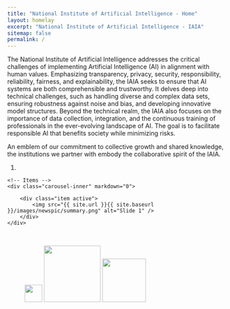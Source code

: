 ```yaml
---
title: "National Institute of Artificial Intelligence - Home"
layout: homelay
excerpt: "National Institute of Artificial Intelligence - IAIA"
sitemap: false
permalink: /
---
```


The National Institute of Artificial Intelligence addresses the critical challenges of implementing Artificial Intelligence (AI) in alignment with human values. Emphasizing transparency, privacy, security, responsibility, reliability, fairness, and explainability, the IAIA seeks to ensure that AI systems are both comprehensible and trustworthy. It delves deep into technical challenges, such as handling diverse and complex data sets, ensuring robustness against noise and bias, and developing innovative model structures. Beyond the technical realm, the IAIA also focuses on the importance of data collection, integration, and the continuous training of professionals in the ever-evolving landscape of AI. The goal is to facilitate responsible AI that benefits society while minimizing risks.

An emblem of our commitment to collective growth and shared knowledge, the institutions we partner with embody the collaborative spirit of the IAIA.

<div markdown="0" id="carousel" class="carousel slide" data-ride="carousel" data-interval="5000" data-pause="hover" >
    <!-- Menu -->
    <ol class="carousel-indicators">
        <li data-target="#carousel" data-slide-to="0" class="active"></li>
    </ol>

    <!-- Items -->
    <div class="carousel-inner" markdown="0">

        <div class="item active">
            <img src="{{ site.url }}{{ site.baseurl }}/images/newspic/summary.png" alt="Slide 1" />
        </div>
    </div>  
</div>




<br /> 

<figure class="fourth">
  <img src="{{ site.url }}{{ site.baseurl }}/images/logopic/marca-ufpe.jpg" style="width: 40px">
  <img src="{{ site.url }}{{ site.baseurl }}/images/logopic/logo-cin.png" style="width: 130px">
  <img src="{{ site.url }}{{ site.baseurl }}/images/logopic/logo-cin.ai.png" style="width: 100px">      
</figure>
